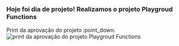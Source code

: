 ### Hoje foi dia de projeto! Realizamos o projeto Playgroud Functions
<p> Print da aprovação do projeto :point_down:
<img src="" alt="print da aprovação do projeto Playgroud Functions">

